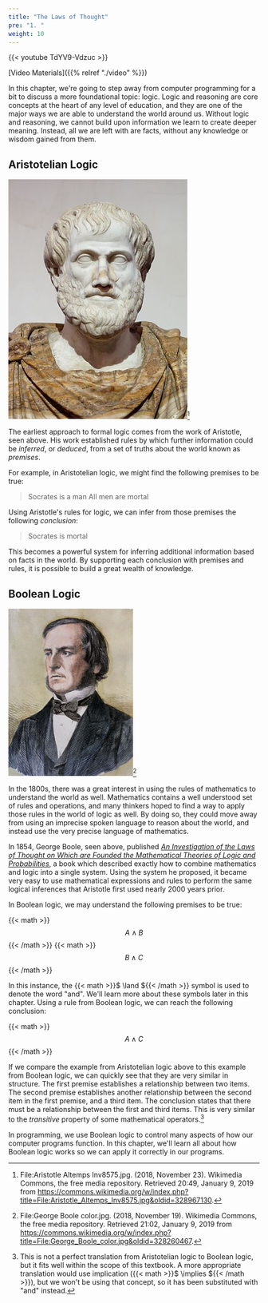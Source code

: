 ```yaml
---
title: "The Laws of Thought"
pre: "1. "
weight: 10
---
```


{{< youtube TdYV9-Vdzuc  >}}

[Video Materials]({{% relref "./video" %}})

In this chapter, we're going to step away from computer programming for a bit to discuss a more foundational topic: logic. Logic and reasoning are core concepts at the heart of any level of education, and they are one of the major ways we are able to understand the world around us. Without logic and reasoning, we cannot build upon information we learn to create deeper meaning. Instead, all we are left with are facts, without any knowledge or wisdom gained from them. 

## Aristotelian Logic

![Aristotle](/images/03-bool/3.1.aristotle.wikimedia.jpg)[^1]

[^1]: File:Aristotle Altemps Inv8575.jpg. (2018, November 23). Wikimedia Commons, the free media repository. Retrieved 20:49, January 9, 2019 from https://commons.wikimedia.org/w/index.php?title=File:Aristotle_Altemps_Inv8575.jpg&oldid=328967130.

The earliest approach to formal logic comes from the work of Aristotle, seen above. His work established rules by which further information could be _inferred_, or _deduced_, from a set of truths about the world known as _premises_. 

For example, in Aristotelian logic, we might find the following premises to be true:

> Socrates is a man
> All men are mortal

Using Aristotle's rules for logic, we can infer from those premises the following _conclusion_:

> Socrates is mortal

This becomes a powerful system for inferring additional information based on facts in the world. By supporting each conclusion with premises and rules, it is possible to build a great wealth of knowledge. 

## Boolean Logic

![George Boole](/images/03-bool/3.1.boole.wikimedia.jpg)[^2]

[^2]: File:George Boole color.jpg. (2018, November 19). Wikimedia Commons, the free media repository. Retrieved 21:02, January 9, 2019 from https://commons.wikimedia.org/w/index.php?title=File:George_Boole_color.jpg&oldid=328260467.

In the 1800s, there was a great interest in using the rules of mathematics to understand the world as well. Mathematics contains a well understood set of rules and operations, and many thinkers hoped to find a way to apply those rules in the world of logic as well. By doing so, they could move away from using an imprecise spoken language to reason about the world, and instead use the very precise language of mathematics. 

In 1854, George Boole, seen above, published _[An Investigation of the Laws of Thought on Which are Founded the Mathematical Theories of Logic and Probabilities](https://www.gutenberg.org/files/15114/15114-pdf.pdf)_, a book which described exactly how to combine mathematics and logic into a single system. Using the system he proposed, it became very easy to use mathematical expressions and rules to perform the same logical inferences that Aristotle first used nearly 2000 years prior.

In Boolean logic, we may understand the following premises to be true:

{{< math >}}$$  A \land B $${{< /math >}}
{{< math >}}$$  B \land C $${{< /math >}}

In this instance, the {{< math >}}$ \land ${{< /math >}} symbol is used to denote the word "and". We'll learn more about these symbols later in this chapter. Using a rule from Boolean logic, we can reach the following conclusion:

{{< math >}}$$  A \land C $${{< /math >}}

If we compare the example from Aristotelian logic above to this example from Boolean logic, we can quickly see that they are very similar in structure. The first premise establishes a relationship between two items. The second premise establishes another relationship between the second item in the first premise, and a third item. The conclusion states that there must be a relationship between the first and third items. This is very similar to the _transitive_ property of some mathematical operators.[^3]

[^3]: This is not a perfect translation from Aristotelian logic to Boolean logic, but it fits well within the scope of this textbook. A more appropriate translation would use implication ({{< math >}}$ \implies ${{< /math >}}), but we won't be using that concept, so it has been substituted with "and" instead.

In programming, we use Boolean logic to control many aspects of how our computer programs function. In this chapter, we'll learn all about how Boolean logic works so we can apply it correctly in our programs. 
















